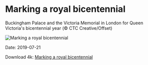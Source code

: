 # Marking a royal bicentennial

Buckingham Palace and the Victoria Memorial in London for Queen Victoria's bicentennial year (© CTC Creative/Offset)

![Marking a royal bicentennial](https://bing.com/th?id=OHR.BuckinghamSummer_EN-US8419244709_UHD.jpg&rf=LaDigue_UHD.jpg&pid=hp&w=1024&h=576)

Date: 2019-07-21

Download 4k: [Marking a royal bicentennial](https://bing.com/th?id=OHR.BuckinghamSummer_EN-US8419244709_UHD.jpg&rf=LaDigue_UHD.jpg&pid=hp&w=3840&h=2160)

